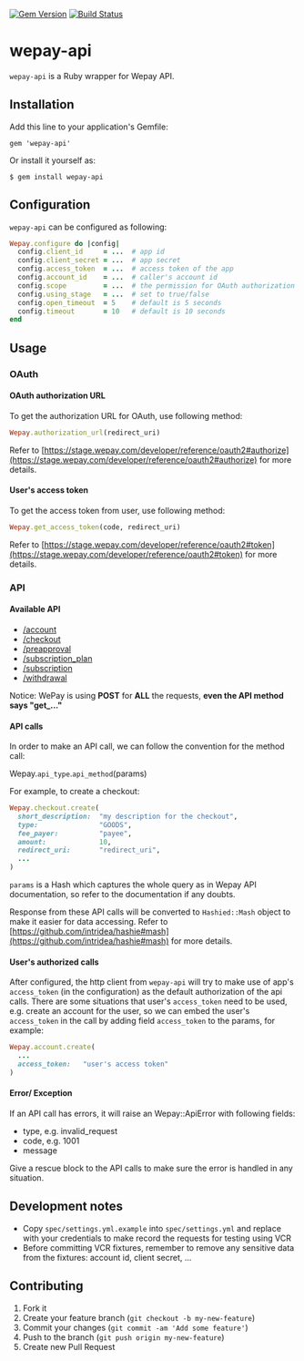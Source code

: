 [![Gem Version](https://badge.fury.io/rb/wepay-api.png)](http://badge.fury.io/rb/wepay-api)
[![Build Status](https://travis-ci.org/B-Sides/wepay-api.png?branch=master)](https://travis-ci.org/B-Sides/wepay-api)

# wepay-api

`wepay-api` is a Ruby wrapper for Wepay API.

## Installation

Add this line to your application's Gemfile:

    gem 'wepay-api'

Or install it yourself as:

    $ gem install wepay-api

## Configuration
`wepay-api` can be configured as following:

```ruby
Wepay.configure do |config|
  config.client_id     = ...  # app id                                  (compulsory)
  config.client_secret = ...  # app secret                              (compulsory)
  config.access_token  = ...  # access token of the app                 (compulsory)
  config.account_id    = ...  # caller's account id                     (compulsory)
  config.scope         = ...  # the permission for OAuth authorization  (compulsory)
  config.using_stage   = ...  # set to true/false                       (compulsory)
  config.open_timeout  = 5    # default is 5 seconds                    (optional)
  config.timeout       = 10   # default is 10 seconds                   (optional)
end
```

## Usage

### OAuth
#### OAuth authorization URL
To get the authorization URL for OAuth, use following method:

```ruby
Wepay.authorization_url(redirect_uri)
```

Refer to [https://stage.wepay.com/developer/reference/oauth2#authorize](https://stage.wepay.com/developer/reference/oauth2#authorize) for more details.

#### User's access token
To get the access token from user, use following method:

```ruby
Wepay.get_access_token(code, redirect_uri)
```

Refer to [https://stage.wepay.com/developer/reference/oauth2#token](https://stage.wepay.com/developer/reference/oauth2#token) for more details.

### API
#### Available API
  - [/account](lib/wepay/api/account.rb)
  - [/checkout](lib/wepay/api/checkout.rb)
  - [/preapproval](lib/wepay/api/preapproval.rb)
  - [/subscription_plan](lib/wepay/api/subscription_plan.rb)
  - [/subscription](lib/wepay/api/subscription.rb)
  - [/withdrawal](lib/wepay/api/withdrawal.rb)

Notice: WePay is using **POST** for **ALL** the requests, **even the API method says "get_..."**

#### API calls
In order to make an API call, we can follow the convention for the method call:

Wepay.`api_type`.`api_method`(params)

For example, to create a checkout:

```ruby
Wepay.checkout.create(
  short_description:  "my description for the checkout",
  type:               "GOODS",
  fee_payer:          "payee",
  amount:	          10,
  redirect_uri:       "redirect_uri",
  ...
)
```

`params` is a Hash which captures the whole query as in Wepay API documentation, so refer to the documentation if any doubts.

Response from these API calls will be converted to `Hashied::Mash` object to make it easier for data accessing.
Refer to [https://github.com/intridea/hashie#mash](https://github.com/intridea/hashie#mash) for more details.

#### User's authorized calls
After configured, the http client from `wepay-api` will try to make use of app's `access_token` (in the configuration) as the default authorization of the api calls.
There are some situations that user's `access_token` need to be used, e.g. create an account for the user, so we can embed the user's `access_token`
in the call by adding field `access_token` to the params, for example:

```ruby
Wepay.account.create(
  ...
  access_token:   "user's access token"
)
```

#### Error/ Exception
If an API call has errors, it will raise an Wepay::ApiError with following fields:
  - type,     e.g. invalid_request
  - code,     e.g. 1001
  - message

Give a rescue block to the API calls to make sure the error is handled in any situation.

## Development notes
  - Copy `spec/settings.yml.example` into `spec/settings.yml` and replace with your credentials to make record the requests for testing using VCR
  - Before committing VCR fixtures, remember to remove any sensitive data from the fixtures: account id, client secret, ...

## Contributing

1. Fork it
2. Create your feature branch (`git checkout -b my-new-feature`)
3. Commit your changes (`git commit -am 'Add some feature'`)
4. Push to the branch (`git push origin my-new-feature`)
5. Create new Pull Request
